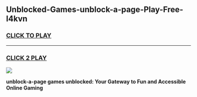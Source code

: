 
## Unblocked-Games-unblock-a-page-Play-Free-l4kvn
<h3>
<a href="https://premium76.site?title=unblock-a-page&ref=18A1">CLICK TO PLAY</a></h3>
<hr>

<h3>
<a href="https://premium76.site?title=unblock-a-page&ref=18A1">CLICK 2 PLAY</a>
  
</h3>

<a href="https://premium76.site?title=unblock-a-page&ref=18A1"><img src="https://clearcache.store/games.png"></a>


**unblock-a-page games unblocked: Your Gateway to Fun and Accessible Online Gaming**
